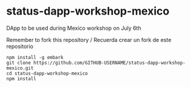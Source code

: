 # status-dapp-workshop-mexico
DApp to be used during Mexico workshop on July 6th

Remember to fork this repository / Recuerda crear un fork de este repositorio

```
npm install -g embark
git clone https://github.com/GITHUB-USERNAME/status-dapp-workshop-mexico.git
cd status-dapp-workshop-mexico
npm install
```

